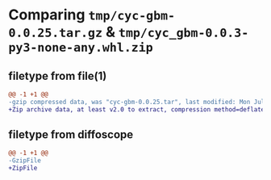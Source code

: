 # Comparing `tmp/cyc-gbm-0.0.25.tar.gz` & `tmp/cyc_gbm-0.0.3-py3-none-any.whl.zip`

## filetype from file(1)

```diff
@@ -1 +1 @@
-gzip compressed data, was "cyc-gbm-0.0.25.tar", last modified: Mon Jul  3 10:27:57 2023, max compression
+Zip archive data, at least v2.0 to extract, compression method=deflate
```

## filetype from diffoscope

```diff
@@ -1 +1 @@
-GzipFile
+ZipFile
```


